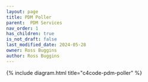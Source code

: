 ```yaml
---
layout: page
title: PDM Poller
parent:  PDM Services
nav_order: 1
has_children: true
is_not_draft: false
last_modified_date: 2024-05-28
owner: Ross Buggins
author: Ross Buggins
---
```


{% include diagram.html title="c4code-pdm-poller" %}
